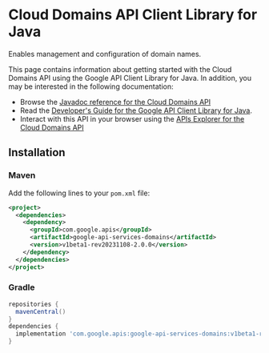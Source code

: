 # Cloud Domains API Client Library for Java

Enables management and configuration of domain names.

This page contains information about getting started with the Cloud Domains API
using the Google API Client Library for Java. In addition, you may be interested
in the following documentation:

* Browse the [Javadoc reference for the Cloud Domains API][javadoc]
* Read the [Developer's Guide for the Google API Client Library for Java][google-api-client].
* Interact with this API in your browser using the [APIs Explorer for the Cloud Domains API][api-explorer]

## Installation

### Maven

Add the following lines to your `pom.xml` file:

```xml
<project>
  <dependencies>
    <dependency>
      <groupId>com.google.apis</groupId>
      <artifactId>google-api-services-domains</artifactId>
      <version>v1beta1-rev20231108-2.0.0</version>
    </dependency>
  </dependencies>
</project>
```

### Gradle

```gradle
repositories {
  mavenCentral()
}
dependencies {
  implementation 'com.google.apis:google-api-services-domains:v1beta1-rev20231108-2.0.0'
}
```

[javadoc]: https://googleapis.dev/java/google-api-services-domains/latest/index.html
[google-api-client]: https://github.com/googleapis/google-api-java-client/
[api-explorer]: https://developers.google.com/apis-explorer/#p/domains/v1/
